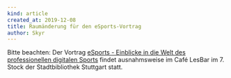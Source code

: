 ```yaml
---
kind: article
created_at: 2019-12-08
title: Raumänderung für den eSports-Vortrag
author: Skyr
---
```

Bitte beachten:
Der Vortrag [eSports - Einblicke in die Welt des professionellen digitalen Sports](/events/201912-esports/)
findet ausnahmsweise im Café LesBar im 7. Stock der Stadtbibliothek Stuttgart statt.
